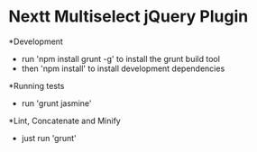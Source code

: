 Nextt Multiselect jQuery Plugin
================================

*Development

* run 'npm install grunt -g' to install the grunt build tool
* then 'npm install' to install development dependencies

*Running tests

* run 'grunt jasmine'

*Lint, Concatenate and Minify

* just run 'grunt'